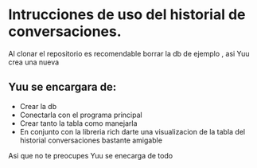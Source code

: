 <h1> Intrucciones de uso del historial de conversaciones.</h1>

<p> Al clonar el repositorio es recomendable borrar la db de ejemplo , asi Yuu crea una nueva</p>

<h2> Yuu se encargara de: </h2>

<ul>
  <li>Crear la db</li>
   <li>Conectarla con el programa principal</li>
   <li>Crear tanto la tabla como manejarla</li>
   <li>En conjunto con la libreria rich darte una visualizacion de la tabla del historial conversaciones bastante amigable</li>
</ul>

<p>Asi que no te preocupes Yuu se enecarga de todo</p>
